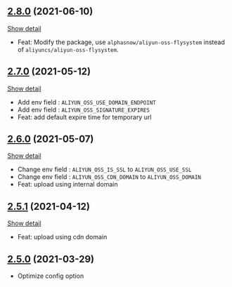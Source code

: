 ## [2.8.0](https://github.com/alphasnow/aliyun-oss-laravel/tree/2.8.0) (2021-06-10)
[Show detail](https://github.com/alphasnow/aliyun-oss-laravel/compare/2.7.0...2.8.0)

* Feat: Modify the package, use `alphasnow/aliyun-oss-flysystem` instead of `aliyuncs/aliyun-oss-flysystem`.

## [2.7.0](https://github.com/alphasnow/aliyun-oss-laravel/tree/2.7.0) (2021-05-12)
[Show detail](https://github.com/alphasnow/aliyun-oss-laravel/compare/2.6.0...2.7.0)

* Add env field : `ALIYUN_OSS_USE_DOMAIN_ENDPOINT`
* Add env field : `ALIYUN_OSS_SIGNATURE_EXPIRES`
* Feat: add default expire time for temporary url

## [2.6.0](https://github.com/alphasnow/aliyun-oss-laravel/tree/2.6.0) (2021-05-07)
[Show detail](https://github.com/alphasnow/aliyun-oss-laravel/compare/2.5.1...2.6.0)

* Change env field : `ALIYUN_OSS_IS_SSL` to `ALIYUN_OSS_USE_SSL`
* Change env field : `ALIYUN_OSS_CDN_DOMAIN` to `ALIYUN_OSS_DOMAIN`
* Feat: upload using internal domain 

## [2.5.1](https://github.com/alphasnow/aliyun-oss-laravel/tree/2.5.1) (2021-04-12)
[Show detail](https://github.com/alphasnow/aliyun-oss-laravel/compare/2.5.0...2.5.1)

* Feat: upload using cdn domain

## [2.5.0](https://github.com/alphasnow/aliyun-oss-laravel/tree/2.5.0) (2021-03-29)

* Optimize config option